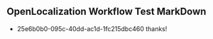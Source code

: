 ## OpenLocalization Workflow Test MarkDown
* 25e6b0b0-095c-40dd-ac1d-1fc215dbc460 
thanks!<!--HONumber=Mar16_HO4-->
